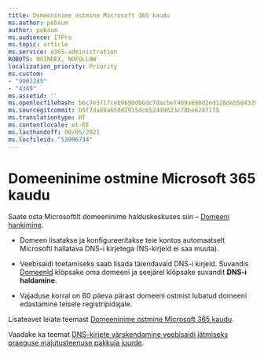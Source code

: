 ```yaml
---
title: Domeeninime ostmine Microsoft 365 kaudu
ms.author: pebaum
author: pebaum
ms.audience: ITPro
ms.topic: article
ms.service: o365-administration
ROBOTS: NOINDEX, NOFOLLOW
localization_priority: Priority
ms.custom:
- "9002245"
- "4349"
ms.assetid: ''
ms.openlocfilehash: b6c7e3717ceb9690db6dc7dacbe7469a698d2ed128deb5843291687814ba302e
ms.sourcegitcommit: b5f7da89a650d2915dc652449623c78be6247175
ms.translationtype: HT
ms.contentlocale: et-EE
ms.lasthandoff: 08/05/2021
ms.locfileid: "53996734"
---
```

# <a name="buy-a-domain-name-in-microsoft-365"></a>Domeeninime ostmine Microsoft 365 kaudu

Saate osta Microsoftilt domeeninime halduskeskuses siin – [Domeeni hankimine](https://admin.microsoft.com/Domains/Buy).

- Domeen lisatakse ja konfigureeritakse teie kontos automaatselt Microsofti hallatava DNS-i kirjetega (NS-kirjeid ei saa muuta).

- Veebisaidi toetamiseks saab lisada täiendavaid DNS-i kirjeid.  Suvandis [Domeenid](https://admin.microsoft.com/AdminPortal/Home#/Domains) klõpsake oma domeeni ja seejärel klõpsake suvandit **DNS-i haldamine**.

- Vajaduse korral on 60 päeva pärast domeeni ostmist lubatud domeeni edastamine teisele registripidajale.

Lisateavet leiate teemast [Domeeninime ostmine Microsoft 365 kaudu](https://docs.microsoft.com/microsoft-365/admin/get-help-with-domains/buy-a-domain-name?view=o365-worldwide).

Vaadake ka teemat [DNS-kirjete värskendamine veebisaidi jätmiseks praeguse majutusteenuse pakkuja juurde](https://docs.microsoft.com/alchemyinsights/update-dns-records-to-keep-your-website-with-your-current-hosting-provider-0).

